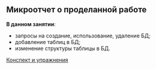 ## Микроотчет о проделанной работе

**В данном занятии**:
- запросы на создание, использование, удаление БД;
- добавление таблиц в БД;
- изменение структуры таблицы в БД.

[Конспект и упражнения](sql_skillsmart_lesson13_notes.md)
